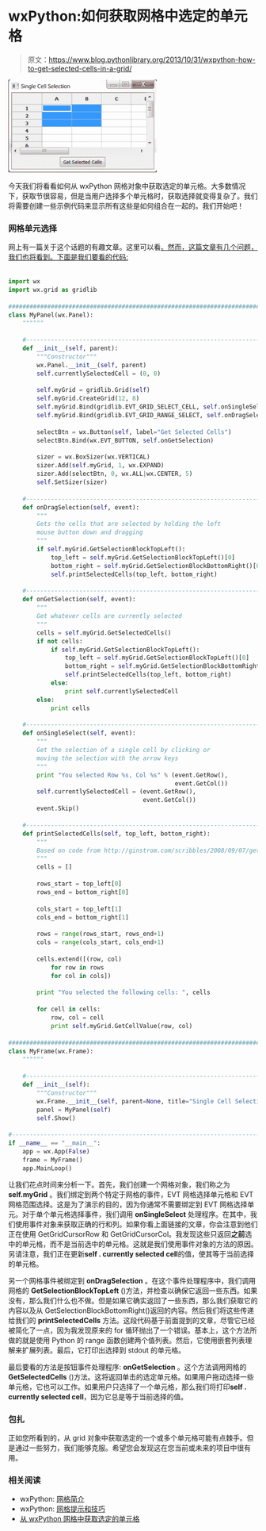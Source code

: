 # wxPython:如何获取网格中选定的单元格

> 原文：<https://www.blog.pythonlibrary.org/2013/10/31/wxpython-how-to-get-selected-cells-in-a-grid/>

[![wxgridselect.png](img/156da129b0f361be5e3e42e416eaec21.png)](https://www.blog.pythonlibrary.org/wp-content/uploads/2013/10/wxgridselect.png)

今天我们将看看如何从 wxPython 网格对象中获取选定的单元格。大多数情况下，获取节很容易，但是当用户选择多个单元格时，获取选择就变得复杂了。我们将需要创建一些示例代码来显示所有这些是如何组合在一起的。我们开始吧！

### 网格单元选择

网上有一篇关于这个话题的有趣文章。这里可以看[。然而，这篇文章有几个问题，我们也将看到。下面是我们要看的代码:](http://ginstrom.com/scribbles/2008/09/07/getting-the-selected-cells-from-a-wxpython-grid/)

```py

import wx
import wx.grid as gridlib

########################################################################
class MyPanel(wx.Panel):
    """"""

    #----------------------------------------------------------------------
    def __init__(self, parent):
        """Constructor"""
        wx.Panel.__init__(self, parent)
        self.currentlySelectedCell = (0, 0)

        self.myGrid = gridlib.Grid(self)
        self.myGrid.CreateGrid(12, 8)
        self.myGrid.Bind(gridlib.EVT_GRID_SELECT_CELL, self.onSingleSelect)
        self.myGrid.Bind(gridlib.EVT_GRID_RANGE_SELECT, self.onDragSelection)

        selectBtn = wx.Button(self, label="Get Selected Cells")
        selectBtn.Bind(wx.EVT_BUTTON, self.onGetSelection)

        sizer = wx.BoxSizer(wx.VERTICAL)
        sizer.Add(self.myGrid, 1, wx.EXPAND)
        sizer.Add(selectBtn, 0, wx.ALL|wx.CENTER, 5)
        self.SetSizer(sizer)

    #----------------------------------------------------------------------
    def onDragSelection(self, event):
        """
        Gets the cells that are selected by holding the left
        mouse button down and dragging
        """
        if self.myGrid.GetSelectionBlockTopLeft():
            top_left = self.myGrid.GetSelectionBlockTopLeft()[0]
            bottom_right = self.myGrid.GetSelectionBlockBottomRight()[0]
            self.printSelectedCells(top_left, bottom_right)

    #----------------------------------------------------------------------
    def onGetSelection(self, event):
        """
        Get whatever cells are currently selected
        """
        cells = self.myGrid.GetSelectedCells()
        if not cells:
            if self.myGrid.GetSelectionBlockTopLeft():
                top_left = self.myGrid.GetSelectionBlockTopLeft()[0]
                bottom_right = self.myGrid.GetSelectionBlockBottomRight()[0]
                self.printSelectedCells(top_left, bottom_right)
            else:
                print self.currentlySelectedCell
        else:
            print cells

    #----------------------------------------------------------------------
    def onSingleSelect(self, event):
        """
        Get the selection of a single cell by clicking or 
        moving the selection with the arrow keys
        """
        print "You selected Row %s, Col %s" % (event.GetRow(),
                                               event.GetCol())
        self.currentlySelectedCell = (event.GetRow(),
                                      event.GetCol())
        event.Skip()

    #----------------------------------------------------------------------
    def printSelectedCells(self, top_left, bottom_right):
        """
        Based on code from http://ginstrom.com/scribbles/2008/09/07/getting-the-selected-cells-from-a-wxpython-grid/
        """
        cells = []

        rows_start = top_left[0]
        rows_end = bottom_right[0]

        cols_start = top_left[1]
        cols_end = bottom_right[1]

        rows = range(rows_start, rows_end+1)
        cols = range(cols_start, cols_end+1)

        cells.extend([(row, col)
            for row in rows
            for col in cols])

        print "You selected the following cells: ", cells

        for cell in cells:
            row, col = cell
            print self.myGrid.GetCellValue(row, col)

########################################################################
class MyFrame(wx.Frame):
    """"""

    #----------------------------------------------------------------------
    def __init__(self):
        """Constructor"""
        wx.Frame.__init__(self, parent=None, title="Single Cell Selection")
        panel = MyPanel(self)
        self.Show()

#----------------------------------------------------------------------
if __name__ == "__main__":
    app = wx.App(False)
    frame = MyFrame()
    app.MainLoop()

```

让我们花点时间来分析一下。首先，我们创建一个网格对象，我们称之为 **self.myGrid** 。我们绑定到两个特定于网格的事件，EVT 网格选择单元格和 EVT 网格范围选择。这是为了演示的目的，因为你通常不需要绑定到 EVT 网格选择单元。对于单个单元格选择事件，我们调用 **onSingleSelect** 处理程序。在其中，我们使用事件对象来获取正确的行和列。如果你看上面链接的文章，你会注意到他们正在使用 GetGridCursorRow 和 GetGridCursorCol。我发现这些只返回**之前**选中的单元格，而不是当前选中的单元格。这就是我们使用事件对象的方法的原因。另请注意，我们正在更新**self . currently selected cell**的值，使其等于当前选择的单元格。

另一个网格事件被绑定到 **onDragSelection** 。在这个事件处理程序中，我们调用网格的 **GetSelectionBlockTopLeft** ()方法，并检查以确保它返回一些东西。如果没有，那么我们什么也不做。但是如果它确实返回了一些东西，那么我们获取它的内容以及从 GetSelectionBlockBottomRight()返回的内容。然后我们将这些传递给我们的 **printSelectedCells** 方法。这段代码基于前面提到的文章，尽管它已经被简化了一点，因为我发现原来的 for 循环抛出了一个错误。基本上，这个方法所做的就是使用 Python 的 range 函数创建两个值列表。然后，它使用嵌套列表理解来扩展列表。最后，它打印出选择到 stdout 的单元格。

最后要看的方法是按钮事件处理程序: **onGetSelection** 。这个方法调用网格的 **GetSelectedCells** ()方法。这将返回单击的选定单元格。如果用户拖动选择一些单元格，它也可以工作。如果用户只选择了一个单元格，那么我们将打印**self . currently selected cell**，因为它总是等于当前选择的值。

### 包扎

正如您所看到的，从 grid 对象中获取选定的一个或多个单元格可能有点棘手。但是通过一些努力，我们能够克服。希望您会发现这在您当前或未来的项目中很有用。

### 相关阅读

*   wxPython: [网格简介](https://www.blog.pythonlibrary.org/2010/03/18/wxpython-an-introduction-to-grids/)
*   wxPython: [网格提示和技巧](https://www.blog.pythonlibrary.org/2010/04/04/wxpython-grid-tips-and-tricks/)
*   [从 wxPython 网格中获取选定的单元格](http://ginstrom.com/scribbles/2008/09/07/getting-the-selected-cells-from-a-wxpython-grid/)